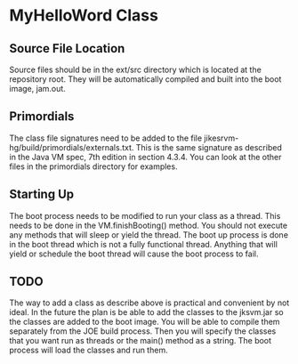 # MyHelloWord Class

## Source File Location
Source files should be in the ext/src directory which is located at the repository root. They will be automatically compiled and built into the boot image, jam.out.
## Primordials
The class file signatures need to be added to the file jikesrvm-hg/build/primordials/externals.txt. This is the same signature as described in the Java VM spec, 7th edition in section 4.3.4. You can look at the other files in the primordials directory for examples.
## Starting Up
The boot process needs to be modified to run your class as a thread. This needs to be done in the VM.finishBooting() method. You should not execute any methods that will sleep or yield the thread. The boot up process is done in the boot thread which is not a fully functional thread. Anything that will yield or schedule the boot thread will cause the boot process to fail.
## TODO
The way to add a class as describe above is practical and convenient by not ideal. In the future the plan is be able to add the classes to the jksvm.jar so the classes are added to the boot image. You will be able to compile them separately from the JOE build process. Then you will specify the classes that you want run as threads or the main() method as a string. The boot process will load the classes and run them.
